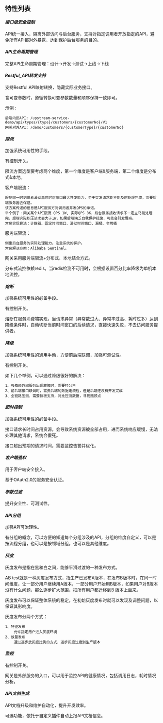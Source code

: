 ## 特性列表

#### _接口级安全控制_

API统一接入，隔离外部访问与后台服务，支持对指定调用者开放指定的API，避免所有API都对外暴露，达到保护后台服务的目的。

#### _API生命周期管理_

完整API生命周期管理：设计->开发->测试->上线->下线

#### _Restful_API转发支持_

支持Restful API映射转换，隐藏实际业务接口。

含可变参数时，遵循转换可变参数数量和顺序保持一致即可。

示例 :

    后端内部API: /upstream-service-demo/api/types/{type}/customers/{customerNo}/V1
    网关对外API: /demo/customers/{customerType}/{customerNo}

#### _限流_

加强系统可用性的手段。

有控制开关。

限流方案选型要考虑两个维度，第一个维度是客户端&服务端，第二个维度是分布式&本地。

客户端限流：

    限制同一时刻或者滑动单位时间窗口最大并发能力，至于突发请求能不能及时处理完成，需要后端服务器去保证。
    该方案传递的信息是API服务方对调用者并发QPS的承诺。
    举个例子：网关某个API限流 QPS 1W, 实际QPS 8K，后台服务接收请求不一定立马能处理完，后端实际积压请求会大于1W，如果后端缺乏自我保护措施，可能会引发雪崩。
    常见实现算法：计数器、固定时间窗口、滑动时间窗口、漏桶、令牌桶

服务端限流：

    侧重后台服务的实际处理能力，注重系统的保护。
    常见解决方案：Alibaba Sentinel。

网关采用服务端限流+分布式、本地结合方式。

分布式流控依赖redis，当redis检测不可用时，会根据设置百分比率降级为单机本地流控。

#### _熔断_

加强系统可用性的必备手段。

有控制开关。

熔断在服务消费端实现，当请求异常（异常数过大、异常率过高、耗时过多）达到降级条件时，自动切断当前时间窗口的后续请求，直接快速失败，不去访问服务提供者。

#### _降级_

加强系统可用性的通用手动，方便前后端联调，加强可测试性。

有控制开关。

如下几个举例，可以通过降级很好的解决：

    1、强依赖外部服务出现故障时，需要挂公告
    2、前后端接口联调时，需要后端的数据走流程，但是后端还没有开发完成
    3、全链路压测，需要挡板支持，对比压测数据，寻找瓶颈点

#### _超时控制_

加强系统可用性的必备手段。

接口请求长时间占用资源，会导致系统资源被全部占用，进而系统响应缓慢，无法处理其他请求，系统会假死。

接口超出预期的请求时间，需要监控告警并优化。

#### _客户端鉴权_

用于客户端安全接入。

基于OAuth2.0的服务安全认证。

#### _参数过滤_

提升安全性、可测试性。

#### _API分组_

加强API可治理性。

有分组的概念，可以方便的知道每个分组涉及的API，分组的维度自定义，可以是按流程分组，也可以是按领域分组，也可以是其他维度。

#### _灰度_

灰度发布是指在黑和白之间，能够平滑过渡的一种发布方式。

AB test就是一种灰度发布方式，指生产已发布A版本，在发布B版本时，在同一时间维度，让一部分用户继续用A版本，一部分用户开始用B版本，如果用户对B版本没有什么问题，那么逐步扩大范围，把所有用户都迁移到B
版本上面来。

灰度发布可以保证整体系统的稳定，在初始灰度发布时就可以发现及调整问题，以保证其影响度。

灰度发布分两个方式：

    1、特征发布 
        允许指定用户进入灰度环境
    2、放量发布
        通过逐步放灰度比例的方式，逐步灰度过度到生产版本

#### _监控_

有控制开关。

网关是外部服务的入口，可以用于监控API的健康情况，包括调用日志，耗时情况分析。

#### _API文档生成_

API文档升级和维护自动化，提升开发效率。

可选功能，依托于自定义插件自动上报API文档信息。

